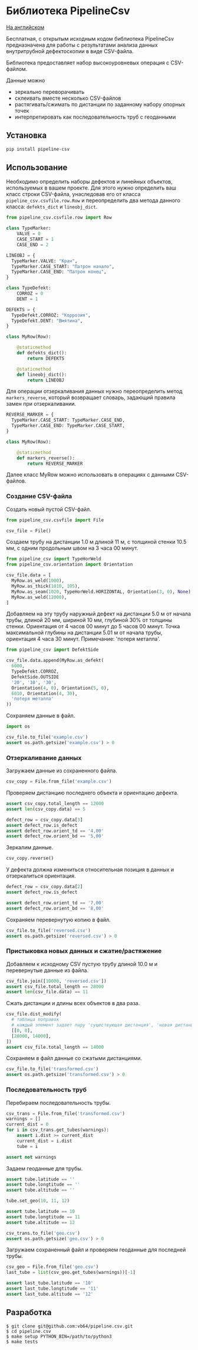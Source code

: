# Библиотека PipelineCsv

[На английском](README.md)

Бесплатная, с открытым исходным кодом библиотека PipelineCsv
предназначена для работы с результатами анализа данных внутритрубной дефектоскопии в виде CSV-файла.

Библиотека предоставляет набор высокоуровневых операция с CSV-файлом.

Данные можно

-   зеркально переворачивать
-   склеивать вместе несколько CSV-файлов
-   растягивать/сжимать по дистанции по заданному набору опорных точек
-   интерпретировать как последовательность труб с геоданными

## Установка

```bash
pip install pipeline-csv
```

## Использование

Необходимо определить наборы дефектов и линейных объектов, используемых в вашем проекте.
Для этого нужно определить ваш класс строки CSV-файла, унаследовав его от класса `pipeline_csv.csvfile.row.Row` и
переопределить два метода данного класса: `defekts_dict` и `lineobj_dict`.

```python
from pipeline_csv.csvfile.row import Row

class TypeMarker:
    VALVE = 0
    CASE_START = 1
    CASE_END = 2

LINEOBJ = {
  TypeMarker.VALVE: "Кран",
  TypeMarker.CASE_START: "Патрон начало",
  TypeMarker.CASE_END: "Патрон конец",
}

class TypeDefekt:
    CORROZ = 0
    DENT = 1

DEFEKTS = {
  TypeDefekt.CORROZ: "Коррозия",
  TypeDefekt.DENT: "Вмятина",
}

class MyRow(Row):

    @staticmethod
    def defekts_dict():
        return DEFEKTS

    @staticmethod
    def lineobj_dict():
        return LINEOBJ
```

Для операции отзеркаливания данных нужно переопределить метод `markers_reverse`, который возвращает словарь, задающий правила замен при отзеркаливании.

```python
REVERSE_MARKER = {
  TypeMarker.CASE_START: TypeMarker.CASE_END,
  TypeMarker.CASE_END: TypeMarker.CASE_START,
}

class MyRow(Row):

    @staticmethod
    def markers_reverse():
        return REVERSE_MARKER

```

Далее класс MyRow можно использовать в операциях с данными CSV-файлов.

### Создание CSV-файла

Создать новый пустой CSV-файл.

```python
from pipeline_csv.csvfile import File

csv_file = File()
```

Создаем трубу на дистанции 1.0 м длиной 11 м, с толщиной стенки 10.5 мм, с одним продольным швом на 3 часа 00 минут.

```python
from pipeline_csv import TypeHorWeld
from pipeline_csv.orientation import Orientation

csv_file.data = [
  MyRow.as_weld(1000),
  MyRow.as_thick(1010, 105),
  MyRow.as_seam(1020, TypeHorWeld.HORIZONTAL, Orientation(3, 0), None),
  MyRow.as_weld(12000),
]
```

Добавляем на эту трубу наружный дефект на дистанции 5.0 м от начала трубы, длиной 20 мм, шириной 10 мм, глубиной 30% от толщины стенки.
Ориентация от 4 часов 00 минут до 5 часов 00 минут.
Точка максимальной глубины на дистанции 5.01 м от начала трубы, ориентация 4 часа 30 минут.
Примечание: 'потеря металла'.

```python
from pipeline_csv import DefektSide

csv_file.data.append(MyRow.as_defekt(
  6000,
  TypeDefekt.CORROZ,
  DefektSide.OUTSIDE
  '20', '10', '30',
  Orientation(4, 0), Orientation(5, 0),
  6010, Orientation(4, 30),
  'потеря металла'
))
```

Сохраняем данные в файл.

```python
import os

csv_file.to_file('example.csv')
assert os.path.getsize('example.csv') > 0
```

### Отзеркаливание данных

Загружаем данные из сохраненного файла.

```python
csv_copy = File.from_file('example.csv')
```

Проверяем дистанцию последнего объекта и ориентацию дефекта.

```python
assert csv_copy.total_length == 12000
assert len(csv_copy.data) == 5

defect_row = csv_copy.data[3]
assert defect_row.is_defect
assert defect_row.orient_td == '4,00'
assert defect_row.orient_bd == '5,00'
```

Зеркалим данные.

```python
csv_copy.reverse()
```

У дефекта должна измениться относительная позиция в данных и отзеркалиться ориентация.

```python
defect_row = csv_copy.data[2]
assert defect_row.is_defect

assert defect_row.orient_td == '7,00'
assert defect_row.orient_bd == '8,00'
```

Сохраняем перевернутую копию в файл.

```python
csv_file.to_file('reversed.csv')
assert os.path.getsize('reversed.csv') > 0
```

### Пристыковка новых данных и сжатие/растяжение

Добавляем к исходному CSV пустую трубу длиной 10.0 м и перевернутые данные из файла.

```python
csv_file.join([10000, 'reversed.csv'])
assert csv_file.total_length == 28000
assert len(csv_file.data) == 11
```

Сжать дистанции и длины всех объектов в два раза.

```python
csv_file.dist_modify(
  # таблица поправок
  # каждый элемент задает пару 'существующая дистанция', 'новая дистанция'
  [[0, 0],
  [28000, 14000],
])
assert csv_file.total_length == 14000
```

Сохраняем в файл данные со сжатыми дистанциями.

```python
csv_file.to_file('transformed.csv')
assert os.path.getsize('transformed.csv') > 0
```

### Последовательность труб

Перебираем последовательность трубы.

```python
csv_trans = File.from_file('transformed.csv')
warnings = []
current_dist = 0
for i in csv_trans.get_tubes(warnings):
    assert i.dist >= current_dist
    current_dist = i.dist
    tube = i

assert not warnings
```

Задаем геоданные для трубы.

```python
assert tube.latitude == ''
assert tube.longtitude == ''
assert tube.altitude == ''

tube.set_geo(10, 11, 12)

assert tube.latitude == 10
assert tube.longtitude == 11
assert tube.altitude == 12

csv_trans.to_file('geo.csv')
assert os.path.getsize('geo.csv') > 0
```

Загружаем сохраненный файл и проверяем геоданные для последней трубы.

```python
csv_geo = File.from_file('geo.csv')
last_tube = list(csv_geo.get_tubes(warnings))[-1]

assert last_tube.latitude == '10'
assert last_tube.longtitude == '11'
assert last_tube.altitude == '12'
```

## Разработка

```
$ git clone git@github.com:vb64/pipeline.csv.git
$ cd pipeline.csv
$ make setup PYTHON_BIN=/path/to/python3
$ make tests
```
